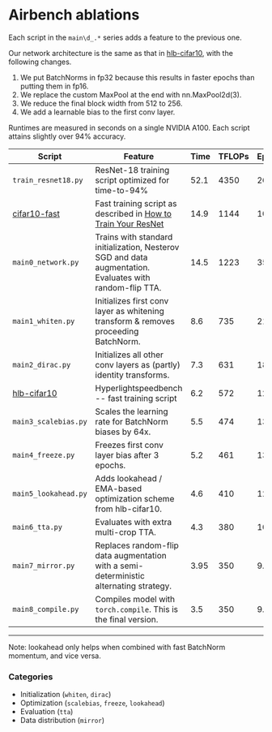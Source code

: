 # Airbench ablations

Each script in the `main\d_.*` series adds a feature to the previous one.

Our network architecture is the same as that in [hlb-cifar10](https://github.com/tysam-code/hlb-CIFAR10), with the following changes.
1. We put BatchNorms in fp32 because this results in faster epochs than putting them in fp16.
2. We replace the custom MaxPool at the end with nn.MaxPool2d(3).
3. We reduce the final block width from 512 to 256.
4. We add a learnable bias to the first conv layer.

Runtimes are measured in seconds on a single NVIDIA A100. Each script attains slightly over 94% accuracy.

| Script | Feature | Time | TFLOPs | Epochs |
| - | - | - | - | - |
| `train_resnet18.py` | ResNet-18 training script optimized for time-to-94% | 52.1  | 4350 | 26.0 |
| [cifar10-fast](https://github.com/davidcpage/cifar10-fast) | Fast training script as described in [How to Train Your ResNet](https://myrtle.ai/learn/how-to-train-your-resnet/) | 14.9 | 1144 | 10.0 |
| `main0_network.py` | Trains with standard initialization, Nesterov SGD and data augmentation. Evaluates with random-flip TTA. | 14.5 | 1223 | 35.0 |
| `main1_whiten.py` | Initializes first conv layer as whitening transform & removes proceeding BatchNorm. | 8.6 | 735 | 21.0 |
| `main2_dirac.py` | Initializes all other conv layers as (partly) identity transforms. | 7.3 | 631 | 18.0 |
| [hlb-cifar10](https://github.com/tysam-code/hlb-CIFAR10) | Hyperlightspeedbench -- fast training script | 6.2 | 572 | 12.1 |
| `main3_scalebias.py` | Scales the learning rate for BatchNorm biases by 64x. | 5.5 | 474 | 13.5 |
| `main4_freeze.py` | Freezes first conv layer bias after 3 epochs. | 5.2 | 461 | 13.5 |
| `main5_lookahead.py` | Adds lookahead / EMA-based optimization scheme from hlb-cifar10. | 4.6 | 410 | 12.0 |
| `main6_tta.py` | Evaluates with extra multi-crop TTA. | 4.3 | 380 | 10.8 |
| `main7_mirror.py` | Replaces random-flip data augmentation with a semi-deterministic alternating strategy. | 3.95 | 350 | 9.9 |
| `main8_compile.py` | Compiles model with `torch.compile`. This is the final version. | 3.5 | 350 | 9.9 |

---
Note: lookahead only helps when combined with fast BatchNorm momentum, and vice versa.

### Categories
* Initialization (`whiten`, `dirac`)
* Optimization (`scalebias`, `freeze`, `lookahead`)
* Evaluation (`tta`)
* Data distribution (`mirror`)

